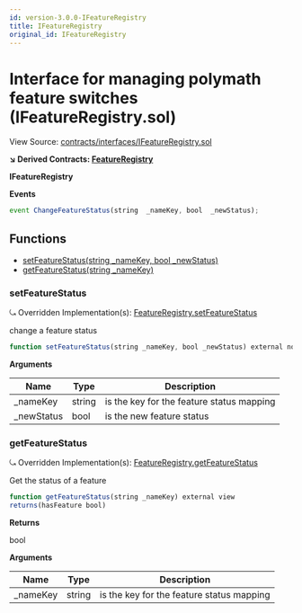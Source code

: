 ```yaml
---
id: version-3.0.0-IFeatureRegistry
title: IFeatureRegistry
original_id: IFeatureRegistry
---
```


# Interface for managing polymath feature switches (IFeatureRegistry.sol)

View Source: [contracts/interfaces/IFeatureRegistry.sol](../../../contracts/interfaces/IFeatureRegistry.sol)

**↘ Derived Contracts: [FeatureRegistry](FeatureRegistry.md)**

**IFeatureRegistry**

**Events**

```js
event ChangeFeatureStatus(string  _nameKey, bool  _newStatus);
```

## Functions

- [setFeatureStatus(string _nameKey, bool _newStatus)](#setfeaturestatus)
- [getFeatureStatus(string _nameKey)](#getfeaturestatus)

### setFeatureStatus

⤿ Overridden Implementation(s): [FeatureRegistry.setFeatureStatus](FeatureRegistry.md#setfeaturestatus)

change a feature status

```js
function setFeatureStatus(string _nameKey, bool _newStatus) external nonpayable
```

**Arguments**

| Name        | Type           | Description  |
| ------------- |------------- | -----|
| _nameKey | string | is the key for the feature status mapping | 
| _newStatus | bool | is the new feature status | 

### getFeatureStatus

⤿ Overridden Implementation(s): [FeatureRegistry.getFeatureStatus](FeatureRegistry.md#getfeaturestatus)

Get the status of a feature

```js
function getFeatureStatus(string _nameKey) external view
returns(hasFeature bool)
```

**Returns**

bool

**Arguments**

| Name        | Type           | Description  |
| ------------- |------------- | -----|
| _nameKey | string | is the key for the feature status mapping | 

